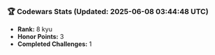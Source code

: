 ### 🏆 Codewars Stats (Updated: 2025-06-08 03:44:48 UTC)

- **Rank:** 8 kyu
- **Honor Points:** 3
- **Completed Challenges:** 1
